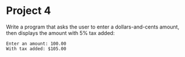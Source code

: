 # Project 4

Write a program that asks the user to enter a dollars-and-cents amount, then displays the amount with 5% tax added:

```
Enter an amount: 100.00
With tax added: $105.00
```